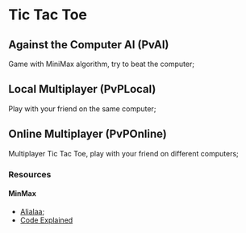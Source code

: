 # Tic Tac Toe

## Against the Computer AI (PvAI)
Game with MiniMax algorithm, try to beat the computer;

## Local Multiplayer (PvPLocal)
Play with your friend on the same computer;


## Online Multiplayer (PvPOnline)
Multiplayer Tic Tac Toe, play with your friend on different computers;


### Resources

#### MinMax
- [Alialaa](https://alialaa.com/blog/tic-tac-toe-js);
- [Code Explained](https://www.youtube.com/watch?v=JN6-OphA_VE)

